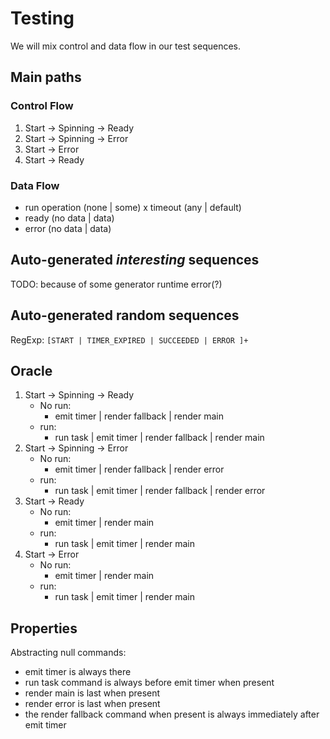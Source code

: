 # Testing
We will mix control and data flow in our test sequences.

## Main paths
### Control Flow
1. Start -> Spinning -> Ready
2. Start -> Spinning -> Error
3. Start -> Error
4. Start -> Ready

### Data Flow
- run operation (none | some) x timeout (any | default)
- ready (no data | data)
- error (no data | data)

## Auto-generated *interesting* sequences
TODO: because of some generator runtime error(?)

## Auto-generated random sequences
RegExp: `[START | TIMER_EXPIRED | SUCCEEDED | ERROR ]+`

## Oracle
1. Start -> Spinning -> Ready
   - No run:
     - emit timer | render fallback | render main
   - run:
     - run task | emit timer | render fallback | render main
2. Start -> Spinning -> Error
   - No run:
     - emit timer | render fallback | render error
   - run:
     - run task | emit timer | render fallback | render error
3. Start -> Ready
   - No run:
     - emit timer | render main
   - run:
     - run task | emit timer | render main
4. Start -> Error
   - No run:
     - emit timer | render main
   - run:
     - run task | emit timer | render main

## Properties
Abstracting null commands:
- emit timer is always there
- run task command is always before emit timer when present
- render main is last when present
- render error is last when present 
- the render fallback command when present is always immediately after emit timer 
